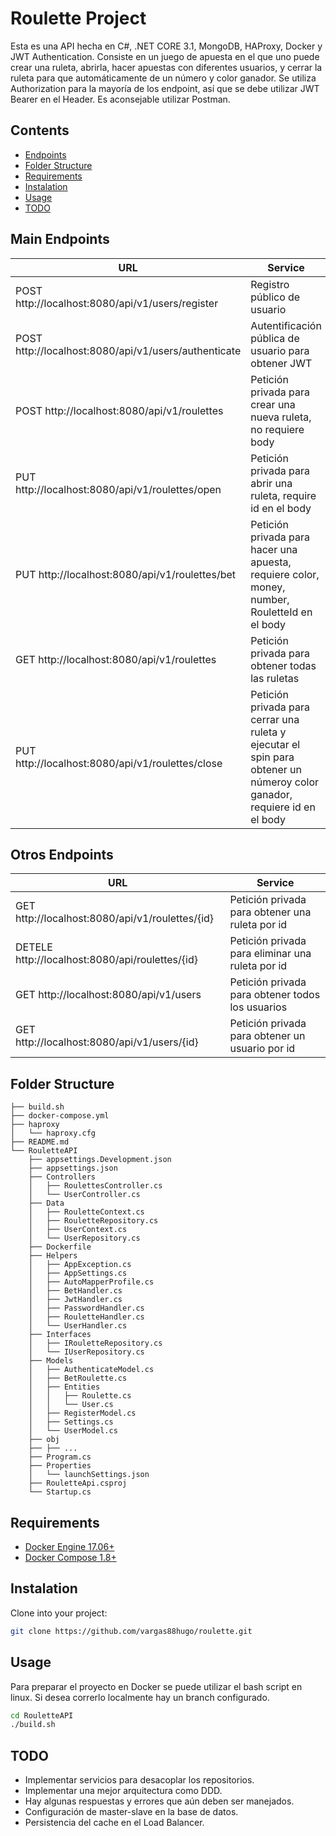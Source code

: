 # Roulette Project

Esta es una API hecha en C#, .NET CORE 3.1, MongoDB, HAProxy, Docker y JWT Authentication. Consiste en un juego de apuesta en el que uno puede crear una ruleta, abrirla, hacer apuestas con diferentes usuarios, y cerrar la ruleta para que automáticamente de un número y color ganador. Se utiliza Authorization para la mayoría de los endpoint, así que se debe utilizar JWT Bearer en el Header. Es aconsejable utilizar Postman.

## Contents
- [Endpoints](#Endpoints)
- [Folder Structure](#Folder)
- [Requirements](#Requirements)
- [Instalation](#Instalation)
- [Usage](#Usage)
- [TODO](#TODO)

<a name="Endpoints"></a>
## Main Endpoints
| URL | Service |
|-----|---------|
| POST http://localhost:8080/api/v1/users/register | Registro público de usuario |
| POST http://localhost:8080/api/v1/users/authenticate | Autentificación pública de usuario para obtener JWT |
| POST http://localhost:8080/api/v1/roulettes | Petición privada para crear una nueva ruleta, no requiere body |
| PUT http://localhost:8080/api/v1/roulettes/open | Petición privada para abrir una ruleta, require id en el body |
| PUT http://localhost:8080/api/v1/roulettes/bet | Petición privada para hacer una apuesta, requiere color, money, number, RouletteId en el body|
| GET http://localhost:8080/api/v1/roulettes | Petición privada para obtener todas las ruletas |
| PUT http://localhost:8080/api/v1/roulettes/close | Petición privada para cerrar una ruleta y ejecutar el spin para obtener un númeroy color  ganador, requiere id en el body |

## Otros Endpoints
| URL | Service |
|-----|---------|
| GET http://localhost:8080/api/v1/roulettes/{id} | Petición privada para obtener una ruleta por id |
| DETELE http://localhost:8080/api/roulettes/{id} | Petición privada para eliminar una ruleta por id |
| GET http://localhost:8080/api/v1/users | Petición privada para obtener todos los usuarios |
| GET http://localhost:8080/api/v1/users/{id} | Petición privada para obtener un usuario por id |

<a name="Folder"></a>
## Folder Structure
```
├── build.sh
├── docker-compose.yml
├── haproxy
│   └── haproxy.cfg
├── README.md
└── RouletteAPI
    ├── appsettings.Development.json
    ├── appsettings.json
    ├── Controllers
    │   ├── RoulettesController.cs
    │   └── UserController.cs
    ├── Data
    │   ├── RouletteContext.cs
    │   ├── RouletteRepository.cs
    │   ├── UserContext.cs
    │   └── UserRepository.cs
    ├── Dockerfile
    ├── Helpers
    │   ├── AppException.cs
    │   ├── AppSettings.cs
    │   ├── AutoMapperProfile.cs
    │   ├── BetHandler.cs
    │   ├── JwtHandler.cs
    │   ├── PasswordHandler.cs
    │   ├── RouletteHandler.cs
    │   └── UserHandler.cs
    ├── Interfaces
    │   ├── IRouletteRepository.cs
    │   └── IUserRepository.cs
    ├── Models
    │   ├── AuthenticateModel.cs
    │   ├── BetRoulette.cs
    │   ├── Entities
    │   │   ├── Roulette.cs
    │   │   └── User.cs
    │   ├── RegisterModel.cs
    │   ├── Settings.cs
    │   └── UserModel.cs
    ├── obj
    ├── ├── ...
    ├── Program.cs
    ├── Properties
    │   └── launchSettings.json
    ├── RouletteApi.csproj
    └── Startup.cs

```

<a name="Requirements"></a>
## Requirements
* [Docker Engine 17.06+](https://docs.docker.com/engine/installation/)
* [Docker Compose 1.8+](https://docs.docker.com/compose/install/)

<a name="Instalation"></a>
## Instalation
Clone into your project:
```bash
git clone https://github.com/vargas88hugo/roulette.git
```

<a name="Usage"></a>
## Usage
Para preparar el proyecto en Docker se puede utilizar el bash script en linux. Si desea correrlo localmente hay un branch configurado.
```bash
cd RouletteAPI
./build.sh
```

<a name="TODO"></a>
## TODO
* Implementar servicios para desacoplar los repositorios.
* Implementar una mejor arquitectura como DDD.
* Hay algunas respuestas y errores que aún deben ser manejados.
* Configuración de master-slave en la base de datos.
* Persistencia del cache en el Load Balancer.
